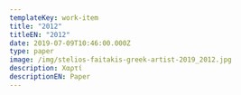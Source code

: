 ```yaml
---
templateKey: work-item
title: "2012"
titleEN: "2012"
date: 2019-07-09T10:46:00.000Z
type: paper
image: /img/stelios-faitakis-greek-artist-2019_2012.jpg
description: Χαρτί
descriptionEN: Paper
---
```

